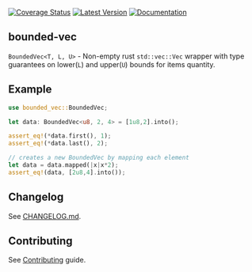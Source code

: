 [![Coverage Status](https://coveralls.io/repos/github/ergoplatform/bounded-vec/badge.svg)](https://coveralls.io/github/ergoplatform/bounded-vec)
[![Latest Version](https://img.shields.io/crates/v/bounded-vec.svg)](https://crates.io/crates/bounded-vec) [![Documentation](https://docs.rs/bounded-vec/badge.svg)](https://docs.rs/crate/bounded-vec)

## bounded-vec
`BoundedVec<T, L, U>` - Non-empty rust `std::vec::Vec` wrapper with type guarantees on lower(`L`) and upper(`U`) bounds for items quantity.

## Example

```rust
use bounded_vec::BoundedVec;

let data: BoundedVec<u8, 2, 4> = [1u8,2].into();

assert_eq!(*data.first(), 1);
assert_eq!(*data.last(), 2);

// creates a new BoundedVec by mapping each element
let data = data.mapped(|x|x*2);
assert_eq!(data, [2u8,4].into());
```

## Changelog
See [CHANGELOG.md](CHANGELOG.md).

## Contributing
See [Contributing](CONTRIBUTING.md) guide.
